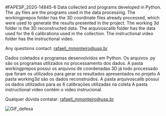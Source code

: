 #FAPESP_2020-14845-6
Data collected and programs developed in Python. 
The .py files are the programs used in the data processing. 
The workingprepos folder has the 3D coordinate files already processed, which were used to generate the results presented in the project. 
The working 3d folder is the 3D reconstructed data.
The arquivoscalib folder has the data used for the 6 calibrations used in the collection.
The instructional video folder has the instructional video.

Any questions contact: rafaell_mmonteiro@usp.br


Dados coletados e programas desenvolvidos em Python. 
Os arquivos .py são os programas utilizados no processamento dos dados.
A pasta workingprepos possui os arquivos de coordenadas 3D já todo processado que foram os utilizados para gerar os resultados apresentados no projeto
A pasta working3d são os dados reconstruidos.
A pasta arquivoscalib possui os dados utilizados para as 6 calibrações utilizadas na coleta
A pasta instructional video contém o video instrucional.

Qualquer dúvida contatar: rafaell_mmonteiro@usp.br 

![GIF_defesa](https://user-images.githubusercontent.com/84471266/148657040-8c440bef-7067-47cf-9ce7-da1e0f6e5260.gif)
